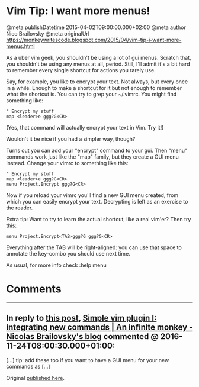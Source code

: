 # Vim Tip: I want more menus!

@meta publishDatetime 2015-04-02T09:00:00.000+02:00
@meta author Nico Brailovsky
@meta originalUrl https://monkeywritescode.blogspot.com/2015/04/vim-tip-i-want-more-menus.html

As a uber vim geek, you shouldn't be using a lot of gui menus. Scratch that, you shouldn't be using any menus at all, period. Still, I'll admit it's a bit hard to remember every single shortcut for actions you rarely use.

Say, for example, you like to encrypt your text. Not always, but every once in a while. Enough to make a shortcut for it but not enough to remember what the shortcut is. You can try to grep your ~/.vimrc. You might find something like:

```
" Encrypt my stuff
map <leader>e ggg?G<CR>
```

(Yes, that command will actually encrypt your text in Vim. Try it!)

Wouldn't it be nice if you had a simpler way, though?

Turns out you can add your "encrypt" command to your gui. Then "menu" commands work just like the "map" family, but they create a GUI menu instead. Change your vimrc to something like this:

```
" Encrypt my stuff
map <leader>e ggg?G<CR>
menu Project.Encrypt ggg?G<CR>
```

Now if you reload your vimrc you'll find a new GUI menu created, from which you can easily encrypt your text. Decrypting is left as an exercise to the reader.

Extra tip: Want to try to learn the actual shortcut, like a real vim'er? Then try this:

```
menu Project.Encrypt<TAB>ggg?G ggg?G<CR>
```

Everything after the TAB will be right-aligned: you can use that space to annotate the key-combo you should use next time.

As usual, for more info check :help menu


# Comments

---
## In reply to [this post](), [Simple vim plugin I: integrating new commands | An infinite monkey - Nicolas Brailovsky&#39;s blog](/blog_md/2016/1124_SimplevimpluginIintegratingnewcommands.md) commented @ 2016-11-24T08:00:30.000+01:00:

[...] tip: add these too if you want to have a GUI menu for your new commands as [...]

Original [published here](/blog_md/2015/0402_VimTipIwantmoremenus.md).
